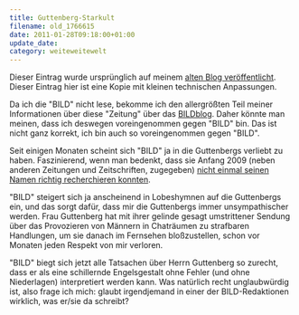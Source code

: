 ```yaml
---
title: Guttenberg-Starkult
filename: old_1766615
date: 2011-01-28T09:18:00+01:00
update_date:
category: weiteweitewelt
---
```

Dieser Eintrag wurde ursprünglich auf meinem [alten Blog veröffentlicht](https://stu.blogger.de/stories/1766615/). Dieser Eintrag hier ist eine Kopie mit kleinen technischen Anpassungen.

Da ich die "BILD" nicht lese, bekomme ich den allergrößten Teil meiner Informationen über diese "Zeitung" über das [BILDblog](www.bildblog.de). Daher könnte man meinen, dass ich deswegen voreingenommen gegen "BILD" bin. Das ist nicht ganz korrekt, ich bin auch so voreingenommen gegen "BILD".

Seit einigen Monaten scheint sich "BILD" ja in die Guttenbergs verliebt zu haben. Faszinierend, wenn man bedenkt, dass sie Anfang 2009 (neben anderen Zeitungen und Zeitschriften, zugegeben) [nicht einmal seinen Namen richtig recherchieren konnten](http://www.bildblog.de/5704/wie-ich-freiherr-von-guttenberg-zu-wilhelm-machte/).

"BILD" steigert sich ja anscheinend in Lobeshymnen auf die Guttenbergs ein, und das sorgt dafür, dass mir die Guttenbergs immer unsympathischer werden. Frau Guttenberg hat mit ihrer gelinde gesagt umstrittener Sendung über das Provozieren von Männern in Chaträumen zu strafbaren Handlungen, um sie danach im Fernsehen bloßzustellen, schon vor Monaten jeden Respekt von mir verloren.

"BILD" biegt sich jetzt alle Tatsachen über Herrn Guttenberg so zurecht, dass er als eine schillernde Engelsgestalt ohne Fehler (und ohne Niederlagen) interpretiert werden kann. Was natürlich recht unglaubwürdig ist, also frage ich mich: glaubt irgendjemand in einer der BILD-Redaktionen wirklich, was er/sie da schreibt?
